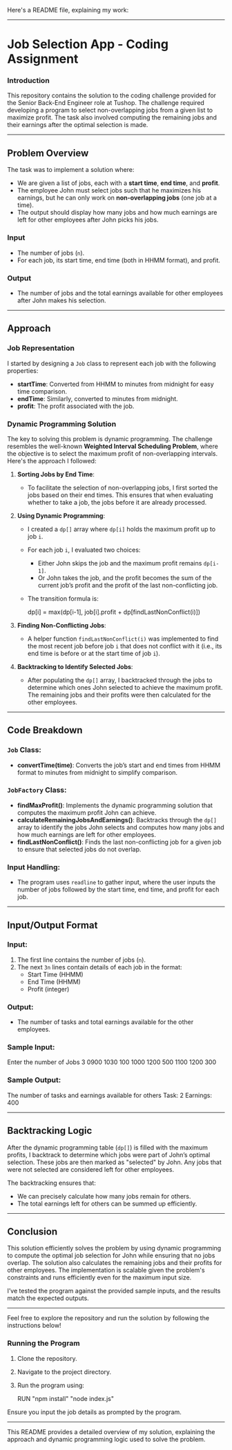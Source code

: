 Here's a README file, explaining my work:

---

# Job Selection App - Coding Assignment

### Introduction

This repository contains the solution to the coding challenge provided for the Senior Back-End Engineer role at Tushop. The challenge required developing a program to select non-overlapping jobs from a given list to maximize profit. The task also involved computing the remaining jobs and their earnings after the optimal selection is made.

---

## Problem Overview

The task was to implement a solution where:
- We are given a list of jobs, each with a **start time**, **end time**, and **profit**.
- The employee John must select jobs such that he maximizes his earnings, but he can only work on **non-overlapping jobs** (one job at a time).
- The output should display how many jobs and how much earnings are left for other employees after John picks his jobs.

### Input
- The number of jobs (`n`).
- For each job, its start time, end time (both in HHMM format), and profit.

### Output
- The number of jobs and the total earnings available for other employees after John makes his selection.

---

## Approach

### Job Representation

I started by designing a `Job` class to represent each job with the following properties:
- **startTime**: Converted from HHMM to minutes from midnight for easy time comparison.
- **endTime**: Similarly, converted to minutes from midnight.
- **profit**: The profit associated with the job.

### Dynamic Programming Solution

The key to solving this problem is dynamic programming. The challenge resembles the well-known **Weighted Interval Scheduling Problem**, where the objective is to select the maximum profit of non-overlapping intervals. Here's the approach I followed:

1. **Sorting Jobs by End Time**: 
   - To facilitate the selection of non-overlapping jobs, I first sorted the jobs based on their end times. This ensures that when evaluating whether to take a job, the jobs before it are already processed.

2. **Using Dynamic Programming**:
   - I created a `dp[]` array where `dp[i]` holds the maximum profit up to job `i`.
   - For each job `i`, I evaluated two choices:
     - Either John skips the job and the maximum profit remains `dp[i-1]`.
     - Or John takes the job, and the profit becomes the sum of the current job’s profit and the profit of the last non-conflicting job.
   - The transition formula is:
     
     dp[i] = max(dp[i-1], job[i].profit + dp[findLastNonConflict(i)])
     

3. **Finding Non-Conflicting Jobs**:
   - A helper function `findLastNonConflict(i)` was implemented to find the most recent job before job `i` that does not conflict with it (i.e., its end time is before or at the start time of job `i`).

4. **Backtracking to Identify Selected Jobs**:
   - After populating the `dp[]` array, I backtracked through the jobs to determine which ones John selected to achieve the maximum profit. The remaining jobs and their profits were then calculated for the other employees.

---

## Code Breakdown

### `Job` Class:
- **convertTime(time)**: Converts the job’s start and end times from HHMM format to minutes from midnight to simplify comparison.

### `JobFactory` Class:
- **findMaxProfit()**: Implements the dynamic programming solution that computes the maximum profit John can achieve.
- **calculateRemainingJobsAndEarnings()**: Backtracks through the `dp[]` array to identify the jobs John selects and computes how many jobs and how much earnings are left for other employees.
- **findLastNonConflict()**: Finds the last non-conflicting job for a given job to ensure that selected jobs do not overlap.

### Input Handling:
- The program uses `readline` to gather input, where the user inputs the number of jobs followed by the start time, end time, and profit for each job.

---

## Input/Output Format

### Input:
1. The first line contains the number of jobs (`n`).
2. The next `3n` lines contain details of each job in the format:
   - Start Time (HHMM)
   - End Time (HHMM)
   - Profit (integer)

### Output:
- The number of tasks and total earnings available for the other employees.

### Sample Input:

Enter the number of Jobs
3
0900
1030
100
1000
1200
500
1100
1200
300


### Sample Output:

The number of tasks and earnings available for others
Task: 2
Earnings: 400


---

## Backtracking Logic

After the dynamic programming table (`dp[]`) is filled with the maximum profits, I backtrack to determine which jobs were part of John’s optimal selection. These jobs are then marked as "selected" by John. Any jobs that were not selected are considered left for other employees.

The backtracking ensures that:
- We can precisely calculate how many jobs remain for others.
- The total earnings left for others can be summed up efficiently.

---

## Conclusion

This solution efficiently solves the problem by using dynamic programming to compute the optimal job selection for John while ensuring that no jobs overlap. The solution also calculates the remaining jobs and their profits for other employees. The implementation is scalable given the problem's constraints and runs efficiently even for the maximum input size.

I’ve tested the program against the provided sample inputs, and the results match the expected outputs.

---

Feel free to explore the repository and run the solution by following the instructions below!

### Running the Program

1. Clone the repository.
2. Navigate to the project directory.
3. Run the program using:

   RUN "npm install"
       "node index.js"


Ensure you input the job details as prompted by the program.

---

This README provides a detailed overview of my solution, explaining the approach and dynamic programming logic used to solve the problem.